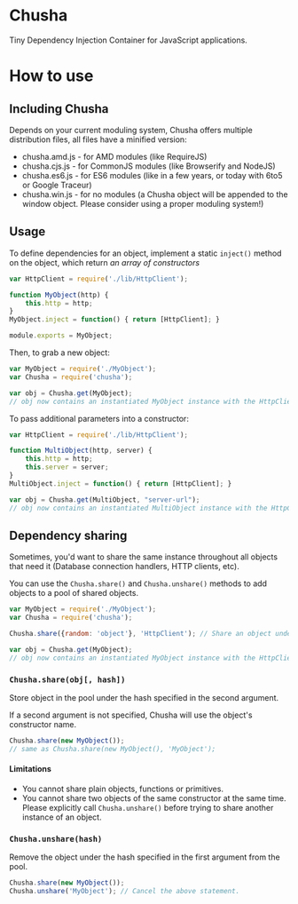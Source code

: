 # Chusha

Tiny Dependency Injection Container for JavaScript applications.

# How to use

## Including Chusha

Depends on your current moduling system, Chusha offers multiple distribution files, all files have a minified version:

 - chusha.amd.js - for AMD modules (like RequireJS)
 - chusha.cjs.js - for CommonJS modules (like Browserify and NodeJS)
 - chusha.es6.js - for ES6 modules (like in a few years, or today with 6to5 or Google Traceur)
 - chusha.win.js - for no modules (a Chusha object will be appended to the window object. Please consider using a proper moduling system!)

## Usage

To define dependencies for an object, implement a static `inject()` method on the object, which return *an array of constructors*

```javascript
var HttpClient = require('./lib/HttpClient');

function MyObject(http) {
    this.http = http;
}
MyObject.inject = function() { return [HttpClient]; }

module.exports = MyObject;
```

Then, to grab a new object:

```javascript
var MyObject = require('./MyObject');
var Chusha = require('chusha');

var obj = Chusha.get(MyObject);
// obj now contains an instantiated MyObject instance with the HttpClient injected.
```

To pass additional parameters into a constructor:

```javascript
var HttpClient = require('./lib/HttpClient');

function MultiObject(http, server) {
    this.http = http;
    this.server = server;
}
MultiObject.inject = function() { return [HttpClient]; }

var obj = Chusha.get(MultiObject, "server-url");
// obj now contains an instantiated MultiObject instance with the HttpClient and server URL injected.
```

## Dependency sharing

Sometimes, you'd want to share the same instance throughout all objects that need it (Database connection handlers, HTTP clients, etc).

You can use the `Chusha.share()` and `Chusha.unshare()` methods to add objects to a pool of shared objects.

```javascript
var MyObject = require('./MyObject');
var Chusha = require('chusha');

Chusha.share({random: 'object'}, 'HttpClient'); // Share an object under the name 'http'.

var obj = Chusha.get(MyObject);
// obj now contains an instantiated MyObject instance with the HttpClient injected.
```

### `Chusha.share(obj[, hash])`
Store object in the pool under the hash specified in the second argument.

If a second argument is not specified, Chusha will use the object's constructor name.

```javascript
Chusha.share(new MyObject());
// same as Chusha.share(new MyObject(), 'MyObject');
```

#### Limitations
 - You cannot share plain objects, functions or primitives.
 - You cannot share two objects of the same constructor at the same time.
   Please explicitly call `Chusha.unshare()` before trying to share another instance of an object.

### `Chusha.unshare(hash)`
Remove the object under the hash specified in the first argument from the pool.

```javascript
Chusha.share(new MyObject());
Chusha.unshare('MyObject'); // Cancel the above statement.
```